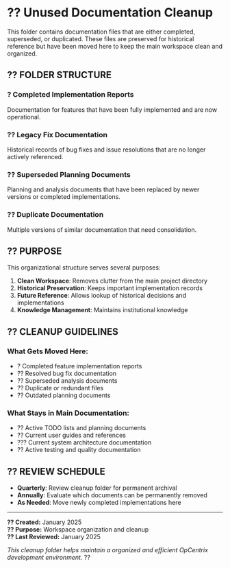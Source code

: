 # ?? Unused Documentation Cleanup

This folder contains documentation files that are either completed, superseded, or duplicated. These files are preserved for historical reference but have been moved here to keep the main workspace clean and organized.

## ?? **FOLDER STRUCTURE**

### **? Completed Implementation Reports**
Documentation for features that have been fully implemented and are now operational.

### **?? Legacy Fix Documentation** 
Historical records of bug fixes and issue resolutions that are no longer actively referenced.

### **?? Superseded Planning Documents**
Planning and analysis documents that have been replaced by newer versions or completed implementations.

### **?? Duplicate Documentation**
Multiple versions of similar documentation that need consolidation.

## ?? **PURPOSE**

This organizational structure serves several purposes:

1. **Clean Workspace**: Removes clutter from the main project directory
2. **Historical Preservation**: Keeps important implementation records
3. **Future Reference**: Allows lookup of historical decisions and implementations
4. **Knowledge Management**: Maintains institutional knowledge

## ?? **CLEANUP GUIDELINES**

### **What Gets Moved Here:**
- ? Completed feature implementation reports
- ?? Resolved bug fix documentation
- ?? Superseded analysis documents
- ?? Duplicate or redundant files
- ?? Outdated planning documents

### **What Stays in Main Documentation:**
- ?? Active TODO lists and planning documents
- ?? Current user guides and references
- ??? Current system architecture documentation
- ?? Active testing and quality documentation

## ?? **REVIEW SCHEDULE**

- **Quarterly**: Review cleanup folder for permanent archival
- **Annually**: Evaluate which documents can be permanently removed
- **As Needed**: Move newly completed implementations here

---

**?? Created:** January 2025  
**?? Purpose:** Workspace organization and cleanup  
**?? Last Reviewed:** January 2025  

*This cleanup folder helps maintain a organized and efficient OpCentrix development environment.* ??